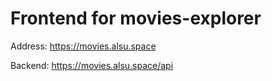 # Frontend for movies-explorer

Address: https://movies.alsu.space

Backend: https://movies.alsu.space/api